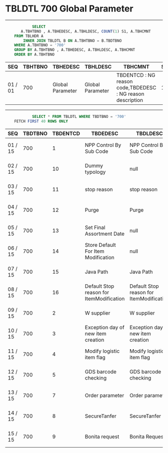 # TBLDTL 700 Global Parameter 

---

```sql
            SELECT
       A.TBHTBNO , A.TBHEDESC, A.TBHLDESC, COUNT(1) S1, A.TBHCMNT
    FROM TBLHDR A
        INNER JOIN TBLDTL B ON A.TBHTBNO = B.TBDTBNO
    WHERE A.TBHTBNO = '700'
    GROUP BY A.TBHTBNO , A.TBHEDESC, A.TBHLDESC, A.TBHCMNT
    ORDER BY A.TBHTBNO

```

|SEQ|TBHTBNO|TBHEDESC|TBHLDESC|TBHCMNT|S1|
| -- | -- | -- | -- | -- | -- |
|01 / 01|700|Global Parameter|Global Parameter|TBDENTCD : NG reason code,TBDEDESC : NG reason description|15|


---


```sql
            SELECT * FROM TBLDTL WHERE TBDTBNO = '700'
    FETCH FIRST 40 ROWS ONLY

```

|SEQ|TBDTBNO|TBDENTCD|TBDEDESC|TBDLDESC|TBDACCES|TBDNUM1|TBDNUM2|TBDNUM3|TBDNUM4|TBDCHA1|TBDCHA2|TBDCHA3|TBDCHA4|TBDDAT1|TBDDAT2|TBDCRE|TBDUPD|TBDUSR|
| -- | -- | -- | -- | -- | -- | -- | -- | -- | -- | -- | -- | -- | -- | -- | -- | -- | -- | -- |
|01 / 15|700|1|NPP Control By Sub Code|NPP Control By Sub Code|2|1|null|null|null|null|null|null|null|null|null|2012-04-11 10:38:43.0|2013-10-18 12:02:56.0|F000033546|
|02 / 15|700|10|Dummy typology|null|2|null|null|null|null|MOST|F|null|null|null|null|2012-09-04 00:00:00.0|2013-08-22 20:48:35.0|WF-TEST|
|03 / 15|700|11|stop reason|stop reason|2|8|null|null|null|null|null|null|null|null|null|2012-11-06 00:00:00.0|2013-08-22 20:48:35.0|WF-TEST|
|04 / 15|700|12|Purge|Purge|2|15|null|null|null|null|null|null|null|null|null|2013-09-05 11:38:40.0|2015-05-29 19:00:49.0|SSFIX_25550|
|05 / 15|700|13|Set Final Assortment Date|null|2|1|null|null|null|null|null|null|null|null|null|2014-01-22 18:56:00.0|2014-01-22 18:56:00.0|SSAdmin|
|06 / 15|700|14|Store Default For Item Modification|null|2|null|null|null|null|006|null|null|null|null|null|2014-01-22 18:56:00.0|2014-01-22 18:56:00.0|SSAdmin|
|07 / 15|700|15|Java Path|Java Path|2|null|null|null|null|/opt/oracle/product/11.2/jdk/bin|null|null|null|null|null|2014-04-09 14:45:53.0|2014-04-09 14:45:53.0|WF-TEST|
|08 / 15|700|16|Default Stop reason for ItemModification|Default Stop reason for ItemModification|2|null|null|null|null|1|null|null|null|null|null|2014-05-09 21:06:23.0|2015-05-29 19:00:49.0|SSFIX_25550|
|09 / 15|700|2|W supplier|W supplier|2|1|null|null|null|null|null|null|null|null|null|2012-05-16 08:38:16.0|2013-08-22 20:48:35.0|WF-TEST|
|10 / 15|700|3|Exception day of new item creation|Exception day of new item creation|2|null|null|null|null|null|null|null|null|null|null|2012-08-31 00:00:00.0|2013-08-22 20:48:35.0|WF-TEST|
|11 / 15|700|4|Modify logistic item flag|Modify logistic item flag|2|0|null|null|null|null|null|null|null|null|null|2012-05-16 08:39:02.0|2013-08-22 20:48:35.0|WF-TEST|
|12 / 15|700|5|GDS barcode checking|GDS barcode checking|2|null|null|null|null|Y|null|null|null|null|null|2012-04-11 00:00:00.0|2013-08-22 20:48:35.0|WF-TEST|
|13 / 15|700|7|Order parameter|Order parameter|2|1|0|null|null|null|null|null|null|null|null|2012-04-11 00:00:00.0|2013-08-19 15:55:43.0|F000033546|
|14 / 15|700|8|SecureTanfer|SecureTanfer|2|null|null|null|null|twwfprod,10.142.147.50|/opt/workflow/pre_upload/|/opt/workflow/pre_upload/|null|null|null|2010-01-21 00:00:00.0|2013-08-22 20:48:35.0|WF-TEST|
|15 / 15|700|9|Bonita request|Bonita Request|2|100|null|null|null|null|null|null|null|null|null|2012-06-23 00:00:00.0|2013-08-22 20:48:35.0|WF-TEST|


